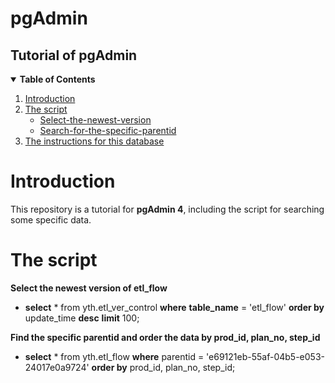 # pgAdmin
## Tutorial of pgAdmin
<details open="open">
  <summary><b>Table of Contents</b></summary>
  <ol>
    <li>
      <a href="#introduction">Introduction</a>
    </li>
    <li>
      <a href="#the-gui">The script</a> 
      <ul>
        <li><a href="#select-the-newest-version">Select-the-newest-version</a></li>
        <li><a href="#search-for-the-specific-parentid">Search-for-the-specific-parentid</a></li>  
      </ul>
    </li>
    <li>
      <a href="#the-instructions-for-this-database">The instructions for this database</a>
    </li>
    
  </ol>
</details>

# __Introduction__
This repository is a tutorial for __pgAdmin 4__, including the script for searching some specific data.
# __The script__
**Select the newest version of etl_flow**
* **select** * from yth.etl_ver_control **where** **table_name** = 'etl_flow' **order by** update_time **desc** **limit** 100;

**Find the specific parentid and order the data by prod_id, plan_no, step_id**
* **select** * from yth.etl_flow **where** parentid = 'e69121eb-55af-04b5-e053-24017e0a9724' **order by** prod_id, plan_no, step_id;
